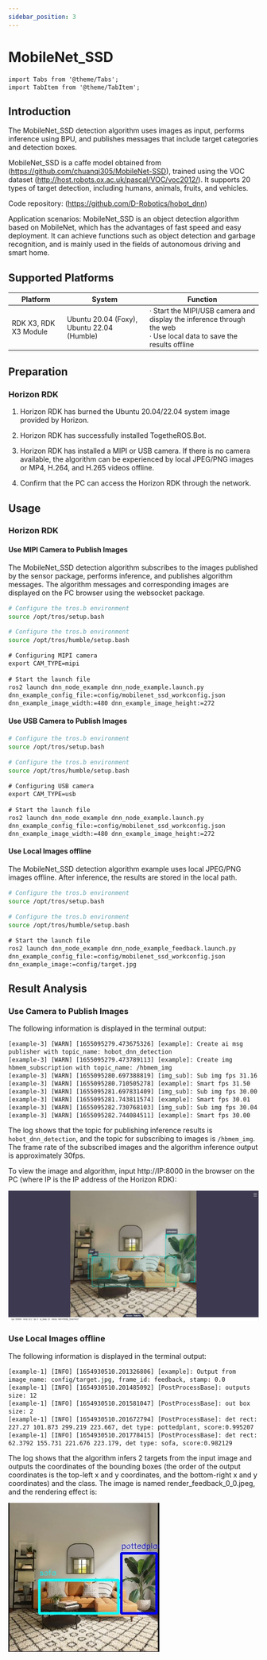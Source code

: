 ```yaml
---
sidebar_position: 3
---
```

# MobileNet_SSD

```mdx-code-block
import Tabs from '@theme/Tabs';
import TabItem from '@theme/TabItem';
```

## Introduction

The MobileNet_SSD detection algorithm uses images as input, performs inference using BPU, and publishes messages that include target categories and detection boxes.

MobileNet_SSD is a caffe model obtained from  (https://github.com/chuanqi305/MobileNet-SSD), trained using the VOC dataset (http://host.robots.ox.ac.uk/pascal/VOC/voc2012/). It supports 20 types of target detection, including humans, animals, fruits, and vehicles.

Code repository:  (https://github.com/D-Robotics/hobot_dnn)

Application scenarios: MobileNet_SSD is an object detection algorithm based on MobileNet, which has the advantages of fast speed and easy deployment. It can achieve functions such as object detection and garbage recognition, and is mainly used in the fields of autonomous driving and smart home.

## Supported Platforms

| Platform                 | System | Function                                             |
| ------------------------ | ---------------- | ------------------------------------------------------------ |
| RDK X3, RDK X3 Module    | Ubuntu 20.04 (Foxy), Ubuntu 22.04 (Humble)     | · Start the MIPI/USB camera and display the inference through the web<br/>· Use local data to save the results offline |

## Preparation

### Horizon RDK

1. Horizon RDK has burned the  Ubuntu 20.04/22.04 system image provided by Horizon.

2. Horizon RDK has successfully installed TogetheROS.Bot.

3. Horizon RDK has installed a MIPI or USB camera. If there is no camera available, the algorithm can be experienced by local JPEG/PNG images or MP4, H.264, and H.265 videos offline.

4. Confirm that the PC can access the Horizon RDK through the network.

## Usage

### Horizon RDK

#### Use MIPI Camera to Publish Images

The MobileNet_SSD detection algorithm subscribes to the images published by the sensor package, performs inference, and publishes algorithm messages. The algorithm messages and corresponding images are displayed on the PC browser using the websocket package.

<Tabs groupId="tros-distro">
<TabItem value="foxy" label="Foxy">

```bash
# Configure the tros.b environment
source /opt/tros/setup.bash
```

</TabItem>

<TabItem value="humble" label="Humble">

```bash
# Configure the tros.b environment
source /opt/tros/humble/setup.bash
```

</TabItem>

</Tabs>

```shell
# Configuring MIPI camera
export CAM_TYPE=mipi

# Start the launch file
ros2 launch dnn_node_example dnn_node_example.launch.py dnn_example_config_file:=config/mobilenet_ssd_workconfig.json dnn_example_image_width:=480 dnn_example_image_height:=272
```

#### Use USB Camera to Publish Images

<Tabs groupId="tros-distro">
<TabItem value="foxy" label="Foxy">

```bash
# Configure the tros.b environment
source /opt/tros/setup.bash
```

</TabItem>

<TabItem value="humble" label="Humble">

```bash
# Configure the tros.b environment
source /opt/tros/humble/setup.bash
```

</TabItem>

</Tabs>

```shell
# Configuring USB camera
export CAM_TYPE=usb

# Start the launch file
ros2 launch dnn_node_example dnn_node_example.launch.py dnn_example_config_file:=config/mobilenet_ssd_workconfig.json dnn_example_image_width:=480 dnn_example_image_height:=272
```

#### Use Local Images offline

The MobileNet_SSD detection algorithm example uses local JPEG/PNG images offline. After inference, the results are stored in the local path.

<Tabs groupId="tros-distro">
<TabItem value="foxy" label="Foxy">

```bash
# Configure the tros.b environment
source /opt/tros/setup.bash
```

</TabItem>

<TabItem value="humble" label="Humble">

```bash
# Configure the tros.b environment
source /opt/tros/humble/setup.bash
```

</TabItem>

</Tabs>

```shell
# Start the launch file
ros2 launch dnn_node_example dnn_node_example_feedback.launch.py dnn_example_config_file:=config/mobilenet_ssd_workconfig.json dnn_example_image:=config/target.jpg
```

## Result Analysis

### Use Camera to Publish Images 

The following information is displayed in the terminal output:

```shell
[example-3] [WARN] [1655095279.473675326] [example]: Create ai msg publisher with topic_name: hobot_dnn_detection
[example-3] [WARN] [1655095279.473789113] [example]: Create img hbmem_subscription with topic_name: /hbmem_img
[example-3] [WARN] [1655095280.697388819] [img_sub]: Sub img fps 31.16
[example-3] [WARN] [1655095280.710505278] [example]: Smart fps 31.50
[example-3] [WARN] [1655095281.697831409] [img_sub]: Sub img fps 30.00
[example-3] [WARN] [1655095281.743811574] [example]: Smart fps 30.01
[example-3] [WARN] [1655095282.730768103] [img_sub]: Sub img fps 30.04
[example-3] [WARN] [1655095282.744084511] [example]: Smart fps 30.00
```

The log shows that the topic for publishing inference results is `hobot_dnn_detection`, and the topic for subscribing to images is `/hbmem_img`. The frame rate of the subscribed images and the algorithm inference output is approximately 30fps.

To view the image and algorithm, input http://IP:8000 in the browser on the PC (where IP is the IP address of the Horizon RDK):

![render_web](/../static/img/05_Robot_development/03_boxs/detection/image/box_basic/mobilenet_ssd_render_web.jpeg)

### Use Local Images offline

The following information is displayed in the terminal output:

```shell
[example-1] [INFO] [1654930510.201326806] [example]: Output from image_name: config/target.jpg, frame_id: feedback, stamp: 0.0
[example-1] [INFO] [1654930510.201485092] [PostProcessBase]: outputs size: 12
[example-1] [INFO] [1654930510.201581047] [PostProcessBase]: out box size: 2
[example-1] [INFO] [1654930510.201672794] [PostProcessBase]: det rect: 227.27 101.873 299.219 223.667, det type: pottedplant, score:0.995207
[example-1] [INFO] [1654930510.201778415] [PostProcessBase]: det rect: 62.3792 155.731 221.676 223.179, det type: sofa, score:0.982129
```

The log shows that the algorithm infers 2 targets from the input image and outputs the coordinates of the bounding boxes (the order of the output coordinates is the top-left x and y coordinates, and the bottom-right x and y coordinates) and the class. The image is named render_feedback_0_0.jpeg, and the rendering effect is:

![render_feedback](/../static/img/05_Robot_development/03_boxs/detection/image/box_basic/mobilenet_ssd_render_feedback.jpeg)